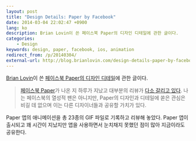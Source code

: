 ```yaml
---
layout: post
title: "Design Details: Paper by Facebook"
date: 2014-03-04 22:02:47 +0900
lang: ko
description: Brian Lovin이 쓴 페이스북 Paper의 디자인 디테일에 관한 글이다.
categories:
    - Design
keywords: design, paper, facebook, ios, animation
redirect_from: /p/20140304/
external-url: http://blog.brianlovin.com/design-details-paper-by-facebook
---
```


[Brian Lovin][]이 쓴 [페이스북 Paper의 디자인 디테일][external-url]에 관한 글이다.

[Brian Lovin]: http://blog.brianlovin.com/
[external-url]: http://blog.brianlovin.com/design-details-paper-by-facebook

<!-- [Paper by Facebook][] has been out for a day now and the reviews are, for the most part, [quited divided][]. I haven't been an avid Facebook user for some time, but the design and attention to detail on Paper is unmatched, and is worth sharing with other designers. -->
> [페이스북 Paper][Paper by Facebook]가 나온 지 하루가 지났고 대부분의 리뷰가 [다소 갈리고 있다][quite divided]. 나는 페이스북의 열성적 팬은 아니지만, Paper의 디자인과 디테일에 쏟은 관심은 비길 데 없으며 이는 다른 디자이너들과 공유할 가치가 있다.

[Paper by Facebook]: https://itunes.apple.com/us/app/paper-stories-from-facebook/id794163692
[quite divided]: https://news.ycombinator.com/item?id=7171808

Paper 앱의 애니메이션을 총 23종의 GIF 파일로 기록하고 리뷰해 놓았다. Paper 앱이 출시되고 꽤 시간이 지났지만 앱을 사용하면서 눈치채지 못했던 점이 많아 지금이라도 공유한다.
